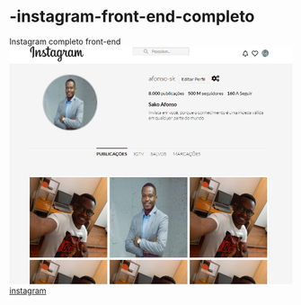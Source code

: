 # -instagram-front-end-completo
Instagram completo front-end
<img src = "https://github.com/Afonso-sk/-instagram-front-end-completo/blob/main/images/insta.PNG">
<a  href ="https://afonso-sk.github.io/-instagram-front-end-completo/">instagram</a>
